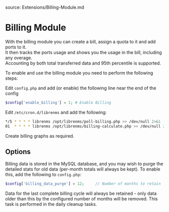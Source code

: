 source: Extensions/Billing-Module.md
# Billing Module

With the billing module you can create a bill, assign a quota to it and add ports to it.  
It then tracks the ports usage and shows you the usage in the bill, including any overage.  
Accounting by both total transferred data and 95th percentile is supported.

To enable and use the billing module you need to perform the following steps:

Edit `config.php` and add (or enable) the following line near the end of the config

```php
$config['enable_billing'] = 1; # Enable Billing
```

Edit `/etc/cron.d/librenms` and add the following:

```bash
*/5 * * * * librenms /opt/librenms/poll-billing.php >> /dev/null 2>&1
01  * * * * librenms /opt/librenms/billing-calculate.php >> /dev/null 2>&1
```

Create billing graphs as required.

## Options

Billing data is stored in the MySQL database, and you may wish to purge the detailed 
stats for old data (per-month totals will always be kept).  To enable this, add the 
following to `config.php`:

```php
$config['billing_data_purge'] = 12;     // Number of months to retain
```

Data for the last complete billing cycle will always be retained - only data older than
this by the configured number of months will be removed.  This task is performed in the
daily cleanup tasks.
